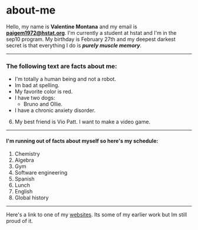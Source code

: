 # about-me
Hello, my name is **Valentine Montana** and my email is **paigem1972@hstat.org**.  I'm currently a student at hstat and I'm in the sep10 program.  My birthday is February 27th and my deepest darkest secret is that everything I do is **_purely muscle memory_**.  

- - -
### The following text are facts about me:

* I'm totally a human being and not a robot.
* Im bad at spelling.
* My favorite color is red.
* I have two dogs:
  * Bruno and Ollie.
* I have a chronic anxiety disorder.
6.  My best friend is Vio Patt.
I want to make a video game.

- - -

#### I'm running out of facts about myself so here's my schedule:

1. Chemistry
2. Algebra 
3. Gym
4. Software engineering
5. Spanish
6. Lunch
7. English
8. Global history

- - -
Here's a link to one of my [websites](https://makesomethingcss.paigem1972.repl.co/).  Its some of my earlier work but Im still proud of it. 
